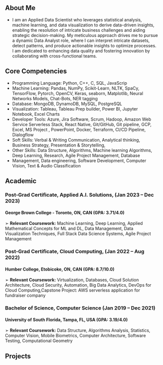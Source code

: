 ## About Me
*  I am an Applied Data Scientist who leverages statistical analysis, machine learning, and data visualization to derive data-driven insights, enabling the resolution of intricate business challenges and aiding strategic decision-making. My meticulous approach drives me to pursue a dynamic Data Analyst role, where I can interpret intricate datasets, detect patterns, and produce actionable insights to optimize processes. I am dedicated to enhancing data quality and fostering innovation by collaborating with cross-functional teams.

## Core Competencies
*  Programming Language: Python, C++, C, SQL, JavaScrip
*  Machine Learning: Pandas, NumPy, Scikit-Learn, NLTK, SpaCy, TensorFlow, Pytorch, OpenCV, Keras, seaborn, Matplotlib, Neural Networks Models, Chat-Bots, NER tagging
*  Database: MongoDB, DynamoDB, MySQL, PostgreSQL
*  Visualization: Tableau, Tableau Prep builder, Power BI, Jupyter Notebook, Excel Charts
*  Developer Tools: Azure, Jira Software, Scrum, Hadoop, Amazon Web Service Serverless Stack, React Native, Git/GitHub, Git pipeline, GCP, Excel, MS Project , PowerPoint, Docker, Terraform, CI/CD Pipeline, Dialogflow
*  Soft Skills: Verbal & Writing Communication, Analytical thinking, Business Strategy, Presentation & Storytelling,
*  Other Skills: Data Structure, Algorithms, Machine learning Algorithms, Deep Learning, Research, Agile Project Management, Database
*  Management, Data engineering, Software Development, Computer Vision, Text & Audio Classification

## Academic
### Post-Grad Certificate, Applied A.I. Solutions, (Jan 2023 – Dec 2023)
#### George Brown College - Toronto, ON, CAN  (GPA: 3.71/4.0)                                                                                                                                  
➢  **Relevant Coursework:** Machine Learning, Deep Learning, Applied Mathematical Concepts for ML and DL, Data Management, 
Data Visualization Techniques, Full Stack Data Science Systems, Agile Project Management
### Post-Grad Certificate, Cloud Computing, (Jan 2022 – Aug 2022)
#### Humber College, Etobicoke, ON, CAN   (GPA: 8.7/10.0)
➢  **Relevant Coursework:** Virtualization, Databases, Cloud Solution Architecture, Cloud Security, Automation, Big Data Analytics, 
DevOps for Cloud Computing,Capstone Project: AWS serverless application for fundraiser company
### Bachelor of Science, Computer Science  (Jan 2019 – Dec 2021)
#### University of South Florida, Tampa, FL, USA  (GPA: 3.19/4.0)
➢  **Relevant Coursework:** Data Structure, Algorithms Analysis, Statistics, Computer Vision, Mobile Biometrics, 
Computer Architecture, Software Testing, Computational Geometry

## Projects
